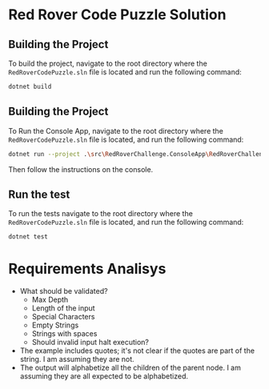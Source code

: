 # Red Rover Code Puzzle Solution

## Building the Project

To build the project, navigate to the root directory where the `RedRoverCodePuzzle.sln` file is located and run the following command:

```bash
dotnet build
```

## Building the Project

To Run the Console App, navigate to the root directory where the `RedRoverCodePuzzle.sln` file is located, and run the following command:

```bash
dotnet run --project .\src\RedRoverChallenge.ConsoleApp\RedRoverChallenge.ConsoleApp.csproj
```

Then follow the instructions on the console.

## Run the test 

To run the tests navigate to the root directory where the `RedRoverCodePuzzle.sln` file is located, and run the following command:

```bash
dotnet test
```

# Requirements Analisys

- What should be validated? 
	- Max Depth
	- Length of the input
	- Special Characters
	- Empty Strings
	- Strings with spaces
	- Should invalid input halt execution?
- The example includes quotes; it's not clear if the quotes are part of the string. I am assuming they are not.
- The output will alphabetize all the children of the parent node. I am assuming they are all expected to be alphabetized.
